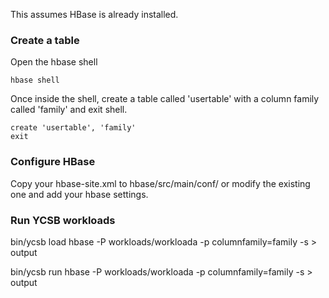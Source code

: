 This assumes HBase is already installed.

### Create a table

Open the hbase shell

    hbase shell

Once inside the shell, create a table called 'usertable' with
a column family called 'family' and exit shell.

    create 'usertable', 'family'
    exit

### Configure HBase

Copy your hbase-site.xml to hbase/src/main/conf/ or modify the
existing one and add your hbase settings.

### Run YCSB workloads

bin/ycsb load hbase -P workloads/workloada -p columnfamily=family -s > output

bin/ycsb run hbase -P workloads/workloada -p columnfamily=family -s > output

